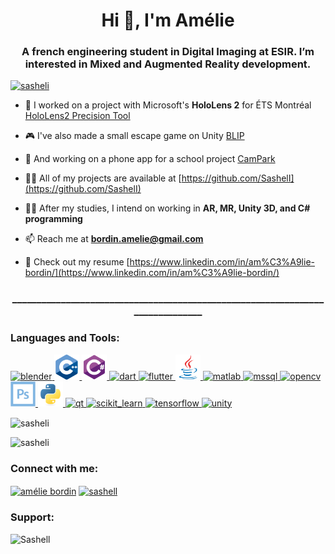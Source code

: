 <h1 align="center">Hi 👋, I'm Amélie</h1>
<h3 align="center">A french engineering student in Digital Imaging at ESIR. I’m interested in Mixed and Augmented Reality development.</h3>

<p align="left"> <a href="https://github.com/ryo-ma/github-profile-trophy"><img src="https://github-profile-trophy.vercel.app/?username=sasheli" alt="sasheli" /></a> </p>


- 🥽 I worked on a project with Microsoft's **HoloLens 2** for ÉTS Montréal [HoloLens2 Precision Tool](https://github.com/SashelI/Hololens2_Precision)


- 🎮 I've also made a small escape game on Unity [BLIP](https://github.com/SashelI/BLIP_Escape_Game)


- 📱 And working on a phone app for a school project [CamPark](https://github.com/SashelI/CamPark_Alpha)


- 👨‍💻 All of my projects are available at [https://github.com/SashelI](https://github.com/SashelI)


- 👩‍🎓 After my studies, I intend on working in **AR, MR, Unity 3D, and C# programming**


- 📫 Reach me at **bordin.amelie@gmail.com**


- 📄 Check out my resume [https://www.linkedin.com/in/am%C3%A9lie-bordin/](https://www.linkedin.com/in/am%C3%A9lie-bordin/)
	
	
<h3 align="center">______________________________________________________________________________</h3>
	
<h3 align="left">Languages and Tools:</h3>
<p align="left"> <a href="https://www.blender.org/" target="_blank" rel="noreferrer"> <img src="https://download.blender.org/branding/community/blender_community_badge_white.svg" alt="blender" width="40" height="40"/> </a> <a href="https://www.w3schools.com/cpp/" target="_blank" rel="noreferrer"> <img src="https://raw.githubusercontent.com/devicons/devicon/master/icons/cplusplus/cplusplus-original.svg" alt="cplusplus" width="40" height="40"/> </a> <a href="https://www.w3schools.com/cs/" target="_blank" rel="noreferrer"> <img src="https://raw.githubusercontent.com/devicons/devicon/master/icons/csharp/csharp-original.svg" alt="csharp" width="40" height="40"/> </a> <a href="https://dart.dev" target="_blank" rel="noreferrer"> <img src="https://www.vectorlogo.zone/logos/dartlang/dartlang-icon.svg" alt="dart" width="40" height="40"/> </a> <a href="https://flutter.dev" target="_blank" rel="noreferrer"> <img src="https://www.vectorlogo.zone/logos/flutterio/flutterio-icon.svg" alt="flutter" width="40" height="40"/> </a> <a href="https://www.java.com" target="_blank" rel="noreferrer"> <img src="https://raw.githubusercontent.com/devicons/devicon/master/icons/java/java-original.svg" alt="java" width="40" height="40"/> </a> <a href="https://www.mathworks.com/" target="_blank" rel="noreferrer"> <img src="https://upload.wikimedia.org/wikipedia/commons/2/21/Matlab_Logo.png" alt="matlab" width="40" height="40"/> </a> <a href="https://www.microsoft.com/en-us/sql-server" target="_blank" rel="noreferrer"> <img src="https://www.svgrepo.com/show/303229/microsoft-sql-server-logo.svg" alt="mssql" width="40" height="40"/> </a> <a href="https://opencv.org/" target="_blank" rel="noreferrer"> <img src="https://www.vectorlogo.zone/logos/opencv/opencv-icon.svg" alt="opencv" width="40" height="40"/> </a> <a href="https://www.photoshop.com/en" target="_blank" rel="noreferrer"> <img src="https://raw.githubusercontent.com/devicons/devicon/master/icons/photoshop/photoshop-line.svg" alt="photoshop" width="40" height="40"/> </a> <a href="https://www.python.org" target="_blank" rel="noreferrer"> <img src="https://raw.githubusercontent.com/devicons/devicon/master/icons/python/python-original.svg" alt="python" width="40" height="40"/> </a> <a href="https://www.qt.io/" target="_blank" rel="noreferrer"> <img src="https://upload.wikimedia.org/wikipedia/commons/0/0b/Qt_logo_2016.svg" alt="qt" width="40" height="40"/> </a> <a href="https://scikit-learn.org/" target="_blank" rel="noreferrer"> <img src="https://upload.wikimedia.org/wikipedia/commons/0/05/Scikit_learn_logo_small.svg" alt="scikit_learn" width="40" height="40"/> </a> <a href="https://www.tensorflow.org" target="_blank" rel="noreferrer"> <img src="https://www.vectorlogo.zone/logos/tensorflow/tensorflow-icon.svg" alt="tensorflow" width="40" height="40"/> </a> <a href="https://unity.com/" target="_blank" rel="noreferrer"> <img src="https://www.vectorlogo.zone/logos/unity3d/unity3d-icon.svg" alt="unity" width="40" height="40"/> </a> </p>
	
<p><img align="center" src="https://github-readme-stats.vercel.app/api/top-langs?username=sasheli&show_icons=true&theme=dark&hide_border=true&locale=fr&layout=compact" alt="sasheli" /></p>

<p align="left"> <img src="https://komarev.com/ghpvc/?username=sasheli&label=Profile%20views&color=800000&style=flat" alt="sasheli" /> </p>

<h3 align="left">Connect with me:</h3>
<p align="left">
<a href="https://linkedin.com/in/am%C3%A9lie-bordin/" target="blank"><img align="center" src="https://raw.githubusercontent.com/rahuldkjain/github-profile-readme-generator/master/src/images/icons/Social/linked-in-alt.svg" alt="amélie bordin" height="30" width="40" /></a>
<a href="https://stackoverflow.com/users/15613152" target="blank"><img align="center" src="https://raw.githubusercontent.com/rahuldkjain/github-profile-readme-generator/master/src/images/icons/Social/stack-overflow.svg" alt="sashell" height="30" width="40" /></a>
</p>

<h3 align="left">Support:</h3>
<p><a href="https://www.buymeacoffee.com/Sashell"> <img align="left" src="https://cdn.buymeacoffee.com/buttons/v2/default-yellow.png" height="50" width="210" alt="Sashell" /></a></p><br><br>

